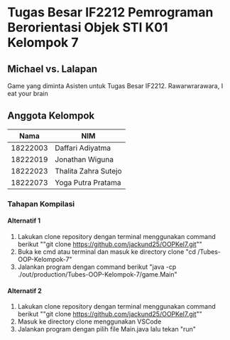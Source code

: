 # Tugas Besar IF2212 Pemrograman Berorientasi Objek STI K01 Kelompok 7

## **Michael vs. Lalapan**

Game yang diminta Asisten untuk Tugas Besar IF2212. Rawarwrarawara, I eat your brain

## **Anggota Kelompok**

| Nama     | NIM                  |
| -------- | -------------------- |
| 18222003 | Daffari Adiyatma     |
| 18222019 | Jonathan Wiguna      |
| 18222023 | Thalita Zahra Sutejo |
| 18222073 | Yoga Putra Pratama   |

### **Tahapan Kompilasi**

#### Alternatif 1

1. Lakukan clone repository dengan terminal menggunakan command berikut ""git clone https://github.com/jackund25/OOPKel7.git""
2. Buka ke cmd atau terminal dan masuk ke directory clone
   "cd <lokasi directory>/Tubes-OOP-Kelompok-7"
3. Jalankan program dengan command berikut
   "java -cp ./out/production/Tubes-OOP-Kelompok-7/game.Main"

#### Alternatif 2

1. Lakukan clone repository dengan terminal menggunakan command berikut ""git clone https://github.com/jackund25/OOPKel7.git""
2. Masuk ke directory clone menggunakan VSCode
3. Jalankan program dengan pilih file Main.java lalu tekan "run"
